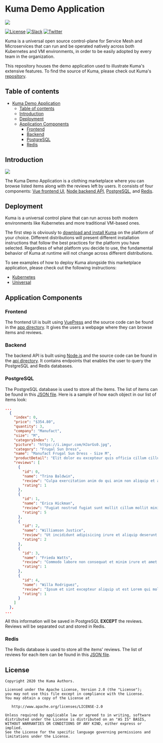 # Kuma Demo Application

[![][kuma-logo]][kuma-url]

[![License](https://img.shields.io/badge/License-Apache%202.0-blue.svg)](https://github.com/kumahq/kuma/blob/master/LICENSE)
[![Slack](https://chat.kuma.io/badge.svg)](https://chat.kuma.io/)
[![Twitter](https://img.shields.io/twitter/follow/KumaMesh.svg?style=social&label=Follow)](https://twitter.com/intent/follow?screen_name=KumaMesh)

Kuma is a universal open source control-plane for Service Mesh and Microservices that can run and be operated natively across both Kubernetes and VM environments, in order to be easily adopted by every team in the organization.

This repository houses the demo application used to illustrate Kuma's extensive features. To find the source of Kuma, please check out Kuma's [repository](https://github.com/kumahq/kuma).

## Table of contents
- [Kuma Demo Application](#kuma-demo-application)
  - [Table of contents](#table-of-contents)
  - [Introduction](#introduction)
  - [Deployment](#deployment)
  - [Application Components](#application-components)
    - [Frontend](#frontend)
    - [Backend](#backend)
    - [PostgreSQL](#postgresql)
    - [Redis](#redis)

## Introduction
[![][diagram]][diagram]

The Kuma Demo Application is a clothing marketplace where you can browse listed items along with the reviews left by users. It consists of four components: [Vue frontend UI](#frontend), [Node backend API](#backend), [PostgreSQL](#PostgreSQL), and [Redis](#Redis).

## Deployment

Kuma is a universal control plane that can run across both modern environments like Kubernetes and more traditional VM-based ones.

The first step is obviously to [download and install Kuma](https://kuma.io/install/) on the platform of your choice. Different distributions will present different installation instructions that follow the best practices for the platform you have selected. Regardless of what platform you decide to use, the fundamental behavior of Kuma at runtime will not change across different distributions.

To see examples of how to deploy Kuma alongside this marketplace application, please check out the following instructions:

- [Kubernetes](kubernetes/README.md)
- [Universal](vagrant/README.md) 

## Application Components

### Frontend

The frontend UI is built using [VuePress](https://vuepress.vuejs.org/) and the source code can be found in the [app directory](app/README.md). It gives the users a webpage where they can browse items and reviews. 

### Backend

The backend API is built using [Node.js](https://nodejs.org/en/) and the source code can be found in the [api directory](api/README.md). It contains endpoints that enables the user to query the PostgreSQL and Redis databases.

### PostgreSQL

The PostgreSQL database is used to store all the items. The list of items can be found in this [JSON file](api/db/items.json). Here is a sample of how each object in our list of items look:

```json
...
  {
    "index": 0,
    "price": "$354.80",
    "quantity": 3,
    "company": "Manufact",
    "size": "M",
    "categoryIndex": 7,
    "picture": "https://i.imgur.com/HJarGs0.jpg",
    "category": "Frugal Sun Dress",
    "name": "Manufact Frugal Sun Dress - Size M",
    "productDetail": "Elit dolor eu excepteur quis officia cillum cillum eiusmod nisi ex. Commodo nisi deserunt duis et ipsum non. Aute dolore proident Lorem mollit consectetur pariatur in reprehenderit.\r\n",
    "reviews": [
      {
        "id": 0,
        "name": "Trina Baldwin",
        "review": "Culpa exercitation anim do qui anim non aliquip et aute laborum tempor eiusmod et.",
        "rating": 1
      },
      {
        "id": 1,
        "name": "Erica Hickman",
        "review": "Fugiat nostrud fugiat sunt mollit cillum mollit minim ex culpa.",
        "rating": 5
      },
      {
        "id": 2,
        "name": "Williamson Justice",
        "review": "Ut incididunt adipisicing irure et aliquip deserunt in voluptate ipsum tempor duis incididunt et.",
        "rating": 2
      },
      {
        "id": 3,
        "name": "Frieda Watts",
        "review": "Commodo labore non consequat et minim irure et amet eu laborum id dolor excepteur.",
        "rating": 1
      },
      {
        "id": 4,
        "name": "Willa Rodriguez",
        "review": "Ipsum et sint excepteur aliquip ut est Lorem qui mollit.",
        "rating": 1
      }
    ]
  },
...
```

All this information will be saved in PostgreSQL **EXCEPT** the reviews. Reviews will be separated out and stored in Redis.

### Redis

The Redis database is used to store all the items' reviews. The list of reviews for each item can be found in this [JSON file](api/db/items.json). 

## License

```
Copyright 2020 the Kuma Authors.

Licensed under the Apache License, Version 2.0 (the "License");
you may not use this file except in compliance with the License.
You may obtain a copy of the License at

   http://www.apache.org/licenses/LICENSE-2.0

Unless required by applicable law or agreed to in writing, software
distributed under the License is distributed on an "AS IS" BASIS,
WITHOUT WARRANTIES OR CONDITIONS OF ANY KIND, either express or implied.
See the License for the specific language governing permissions and
limitations under the License.
```

[kuma-url]: https://kuma.io/
[kuma-logo]: https://kuma-public-assets.s3.amazonaws.com/kuma-logo-v2.png
[diagram]: https://github.com/kumahq/kuma-website/blob/master/docs/.vuepress/public/images/diagrams/diagram-kuma-demo-basic.jpg?raw=true